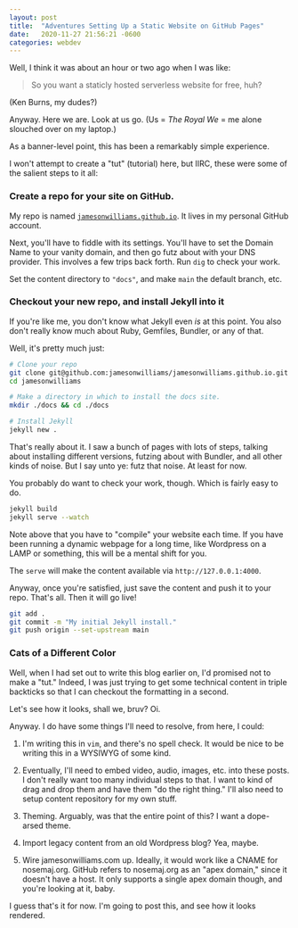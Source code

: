 ```yaml
---
layout: post
title:  "Adventures Setting Up a Static Website on GitHub Pages"
date:   2020-11-27 21:56:21 -0600
categories: webdev
---
```


Well, I think it was about an hour or two ago when I was like:

> So you want a staticly hosted serverless website for free, huh?

(Ken Burns, my dudes?)

Anyway. Here we are. Look at us go. (Us = _The Royal We_ = me alone
slouched over on my laptop.)

As a banner-level point, this has been a remarkably simple experience.

I won't attempt to create a "tut" (tutorial) here, but IIRC, these were
some of the salient steps to it all:

### Create a repo for your site on GitHub.

My repo is named
[`jamesonwilliams.github.io`](https://github.com/jamesonwilliams/jamesonwilliams.github.io).
It lives in my personal GitHub account.

Next, you'll have to fiddle with its settings. You'll have to set the
Domain Name to your vanity domain, and then go futz about with your DNS
provider. This involves a few trips back forth. Run `dig` to check your
work.

Set the content directory to `"docs"`, and make `main` the default
branch, etc.

### Checkout your new repo, and install Jekyll into it

If you're like me, you don't know what Jekyll even _is_ at this point.
You also don't really know much about Ruby, Gemfiles, Bundler, or any of
that.

Well, it's pretty much just:
```bash
# Clone your repo
git clone git@github.com:jamesonwilliams/jamesonwilliams.github.io.git
cd jamesonwilliams

# Make a directory in which to install the docs site.
mkdir ./docs && cd ./docs

# Install Jekyll
jekyll new .
```

That's really about it. I saw a bunch of pages with lots of steps,
talking about installing different versions, futzing about with
Bundler, and all other kinds of noise. But I say unto ye: futz that
noise. At least for now.

You probably do want to check your work, though. Which is fairly easy to
do.

```bash
jekyll build
jekyll serve --watch
```

Note above that you have to "compile" your website each time. If you
have been running a dynamic webpage for a long time, like Wordpress on a
LAMP or something, this will be a mental shift for you.

The `serve` will make the content available via `http://127.0.0.1:4000`.

Anyway, once you're satisfied, just save the content and push it to your
repo. That's all. Then it will go live!

```bash
git add .
git commit -m "My initial Jekyll install."
git push origin --set-upstream main
```

### Cats of a Different Color

Well, when I had set out to write this blog earlier on, I'd promised not
to make a "tut." Indeed, I was just trying to get some technical content
in triple backticks so that I can checkout the formatting in a second.

Let's see how it looks, shall we, bruv? Oi.

Anyway. I do have some things I'll need to resolve, from here, I could:

1. I'm writing this in `vim`, and there's no spell check. It would be
   nice to be writing this in a WYSIWYG of some kind.

2. Eventually, I'll need to embed video, audio, images, etc. into these
   posts. I don't really want too many individual steps to that. I want
   to kind of drag and drop them and have them "do the right thing."
   I'll also need to setup content repository for my own stuff.

3. Theming. Arguably, was that the entire point of this? I want a
   dope-arsed theme.

4. Import legacy content from an old Wordpress blog? Yea, maybe.

5. Wire jamesonwilliams.com up. Ideally, it would work like a CNAME for
   nosemaj.org. GitHub refers to nosemaj.org as an "apex domain," since
   it doesn't have a host. It only supports a single apex domain though,
   and you're looking at it, baby.

I guess that's it for now. I'm going to post this, and see how it looks
rendered.
